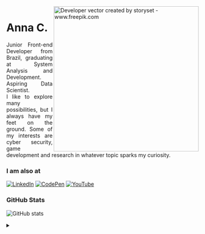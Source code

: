 <img align="right" alt="Developer vector created by storyset - www.freepik.com" height="380" src="https://user-images.githubusercontent.com/97471199/230774187-e482399b-492c-4c17-a831-0314bf90526e.png">

<h1>
  Anna C.
</h1>

<p align="justify">Junior Front-end Developer from Brazil, graduating at System Analysis and Development. Aspiring Data Scientist.
<br>
 I like to explore many possibilities, but I always have my feet on the ground. Some of my interests are cyber security, game development and research in whatever topic sparks my curiosity.</p>
 
<h3 align="left">I am also at</h3>

[![LinkedIn](https://img.shields.io/badge/-LinkedIn-000?style=for-the-badge&logo=linkedin&logoColor=FF00F6&color:FFF)](https://www.linkedin.com/in/lyannacas/)
[![CodePen](https://img.shields.io/badge/-Instagram-000?style=for-the-badge&logo=instagram&logoColor=FF00F6&color:FFF)](https://codepen.io/lyannacas)
[![YouTube](https://img.shields.io/badge/-YouTube-000?style=for-the-badge&logo=youtube&logoColor=FF00F6&color:FFF)](https://www.youtube.com/@linakas)

<h3 align="left">GitHub Stats</h3>

![GitHub stats](https://github-readme-stats-git-masterrstaa-rickstaa.vercel.app/api?username=lyannacas&hide_title=true&show_icons=true&include_all_commits=false&count_private=true&line_height=25&hide=issues&bg_color=000&title_color=FF00F6&text_color=FFF&border_radius=3&border_color=36123c&icon_color=FF00F6&theme=jolly)
<br>

<details align="left">
  <summary></summary> 
 
  - Badges by <a href="https://shields.io/">shields.io</a><br>
  - GitHub Stats by <a href="https://github.com/anuraghazra/github-readme-stats">anuraghazra</a>
  - Developer vector created by <a href="https://www.freepik.com/vectors/developer">storyset - www.freepik.com</a> (edited by author)
 
  <div align="right">Made by <a href="https://github.com/lyannacas">Lyannacas</a>.</div>

</details>
